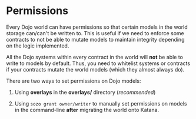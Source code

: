 # Permissions

Every Dojo world can have permissions so that certain models in the world storage can/can't be written to. This is useful if we need to enforce some contracts to not be able to mutate models to maintain integrity depending on the logic implemented.

All the Dojo systems within every contract in the world will **not** be able to write to models by default. Thus, you need to whitelist systems or contracts if your contracts mutate the world models (which they  almost always do).

There are two ways to set permissions on Dojo models:

1. &#x20;Using **overlays** in the **overlays/** directory (_recommended_)

2. Using `sozo grant owner/writer` to manually set permissions on models in the command-line **after** migrating the world onto Katana.